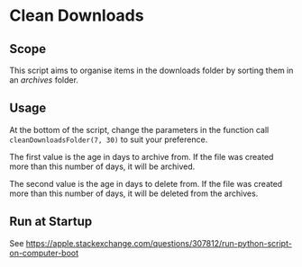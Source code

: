 # Clean Downloads

## Scope

This script aims to organise items in the downloads folder by sorting them in an _archives_ folder.

## Usage

At the bottom of the script, change the parameters in the function call `cleanDownloadsFolder(7, 30)` to suit your preference.

The first value is the age in days to archive from. If the file was created more than this number of days, it will be archived.

The second value is the age in days to delete from. If the file was created more than this number of days, it will be deleted from the archives.

## Run at Startup

See <https://apple.stackexchange.com/questions/307812/run-python-script-on-computer-boot>